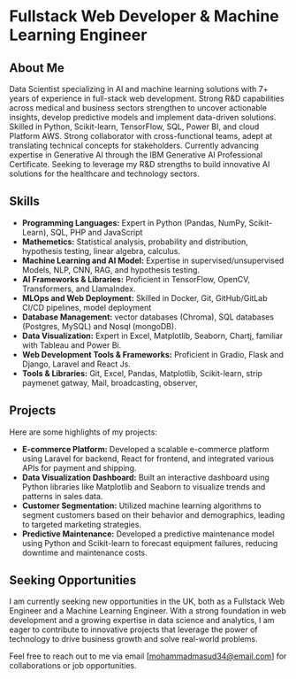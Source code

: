 # Fullstack Web Developer & Machine Learning Engineer

## About Me
Data Scientist specializing in AI and machine learning solutions with 7+ years of experience in full-stack web development. Strong R&D capabilities across medical and business sectors strengthen to uncover actionable insights, develop predictive models and implement data-driven solutions. Skilled in Python, Scikit-learn, TensorFlow, SQL, Power BI, and cloud Platform AWS. Strong collaborator with cross-functional teams, adept at translating technical concepts for stakeholders. Currently advancing expertise in Generative AI through the IBM Generative AI Professional Certificate. Seeking to leverage my R&D strengths to build innovative AI solutions for the healthcare and technology sectors.

## Skills
- **Programming Languages:** Expert in Python (Pandas, NumPy, Scikit-Learn), SQL, PHP and JavaScript 
- **Mathemetics:** Statistical analysis, probability and distribution, hypothesis testing, linear algebra, calculus.      
- **Machine Learning and AI Model:** Expertise in supervised/unsupervised Models, NLP, CNN, RAG, and hypothesis testing.
- **AI Frameworks & Libraries:** Proficient in TensorFlow, OpenCV, Transformers, and LlamaIndex.
- **MLOps and Web Deployment:** Skilled in Docker, Git, GitHub/GitLab CI/CD pipelines, model deployment
- **Database Management:** vector databases (Chroma), SQL databases (Postgres, MySQL) and Nosql (mongoDB).
- **Data Visualization:** Expert in Excel, Matplotlib, Seaborn, Chartj, familiar with Tableau and Power Bi.
- **Web Development Tools & Frameworks:** Proficient in Gradio, Flask and Django, Laravel and React Js.
- **Tools & Libraries:** Git, Excel, Pandas, Matplotlib, Scikit-learn, strip paymenet gatway, Mail, broadcasting, observer,

## Projects
Here are some highlights of my projects:
- **E-commerce Platform:** Developed a scalable e-commerce platform using Laravel for backend, React for frontend, and integrated various APIs for payment and shipping.
- **Data Visualization Dashboard:** Built an interactive dashboard using Python libraries like Matplotlib and Seaborn to visualize trends and patterns in sales data.
- **Customer Segmentation:** Utilized machine learning algorithms to segment customers based on their behavior and demographics, leading to targeted marketing strategies.
- **Predictive Maintenance:** Developed a predictive maintenance model using Python and Scikit-learn to forecast equipment failures, reducing downtime and maintenance costs.

## Seeking Opportunities
I am currently seeking new opportunities in the UK, both as a Fullstack Web Engineer and a Machine Learning Engineer. With a strong foundation in web development and a growing expertise in data science and analytics, I am eager to contribute to innovative projects that leverage the power of technology to drive business growth and solve real-world problems.

Feel free to reach out to me via email [mohammadmasud34@email.com] for collaborations or job opportunities.
